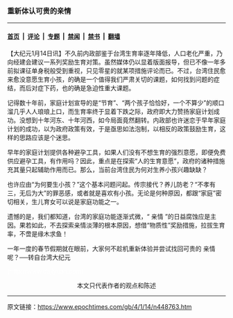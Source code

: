### 重新体认可贵的亲情

---

#### [首页](../../../..?n448763) &nbsp;|&nbsp; [评论](../../../../../epoch-comment?n448763) &nbsp;|&nbsp; [专题](../../../../../epoch-special?n448763) &nbsp;|&nbsp; [禁闻](../../../../../epoch-news?n448763) &nbsp;|&nbsp; [禁书](../../../../../books?n448763) &nbsp;|&nbsp; [翻墙](https://github.com/gfw-breaker/nogfw/blob/master/README.md?n448763)


<div class="post_content" id="artbody" itemprop="articleBody">
 <!-- article content begin -->
 <p>
  【大纪元1月14日讯】不久前内政部鉴于台湾生育率逐年降低，人口老化严重，乃向经建会建议一系列奖励生育对策。虽然媒体仍以显着版面报导，但已不像一年多前拟课征单身税般受到重视，只见零星的就某项措施评论而已。不过，台湾住民愈来愈没意愿生育小孩，的确是一个值得我们严肃关切的课题，如何找到问题的症结，而后对症下药，也的确是急迫性重大课题。
 </p>
 <p>
  记得数十年前，家庭计划宣导的是“节育”、“两个孩子恰恰好，一个不算少”的顺口溜几乎人人琅琅上口，而生育率终于显着下跌之际，政府即大力赞扬家庭计划成功。没想到十年河东、十年河西，如今局面竟然翻转。内政部也许迷恋于早年家庭计划的成功，以为政府政策有效，于是亟思如法泡制，以相反的政策鼓励生育，这样的思路应该是个迷思。
 </p>
 <p>
  早年的家庭计划提供各种避孕工具，如果人们没有不想生育的强烈意愿，即便免费供应避孕工具，有作用吗？因此，重点是在探索“人的生育意愿”，政府的诸种措施充其量只起辅助作用而已。那么，当前台湾住民为何对生养小孩兴趣缺缺？
 </p>
 <p>
  也许应由“为何要生小孩？”这个基本问题问起。传宗接代？养儿防老？“不孝有三，无后为大”的罪恶感，或者就是喜欢有小孩。无论是何种原因，都跟“家庭”密切相关，生儿育女可以说是家庭功能之一。
 </p>
 <p>
  遗憾的是，我们都知道，台湾的家庭功能逐渐式微，“
  <ok href="https://www.epochtimes.com/gb/tag/%E4%BA%B2%E6%83%85.html">
   亲情
  </ok>
  ”的日益腐蚀应是主因。果若如此，不去探索亲情淡薄的根本原因，想借“物质性”奖励措施，拉拔生育率，不啻是缘木求鱼！
 </p>
 <p>
  一年一度的春节假期就在眼前，大家何不趁机重新体验并尝试找回可贵的
  <ok href="https://www.epochtimes.com/gb/tag/%E4%BA%B2%E6%83%85.html">
   亲情
  </ok>
  呢？──转自台湾大纪元
 </p>
 <p>
  <font color="#ffffff">
   (http://www.dajiyuan.com)
  </font>
  <br/>
  <center>
   <font class="GY16">
    本文只代表作者的观点和陈述
   </font>
  </center>
 </p>
 <!-- article content end -->
 <div id="below_article_ad">
 </div>
</div>


---

原文链接：https://www.epochtimes.com/gb/4/1/14/n448763.htm